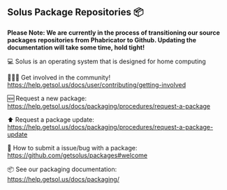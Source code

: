 ## Solus Package Repositories 📦

**Please Note: We are currently in the process of transitioning our source packages repositories from Phabricator to Github. Updating the documentation will take some time, hold tight!**

💻 Solus is an operating system that is designed for home computing

🧑‍🤝‍🧑 Get involved in the community! https://help.getsol.us/docs/user/contributing/getting-involved

🆕 Request a new package: https://help.getsol.us/docs/packaging/procedures/request-a-package

⬆️ Request a package update: https://help.getsol.us/docs/packaging/procedures/request-a-package-update

🐛 How to submit a issue/bug with a package: https://github.com/getsolus/packages#welcome

📦 See our packaging documentation: https://help.getsol.us/docs/packaging/

